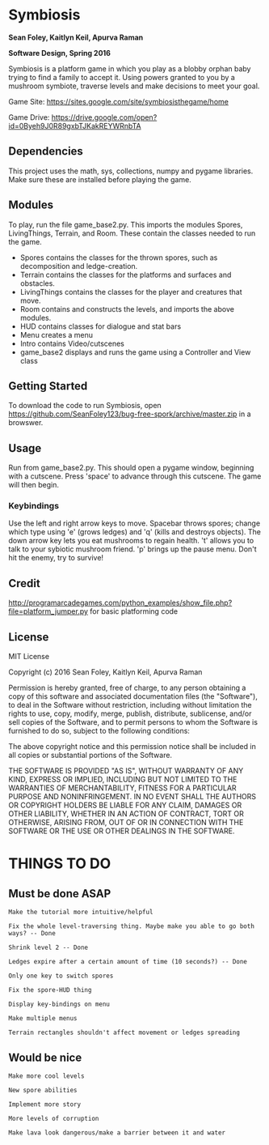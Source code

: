 # Symbiosis

**Sean Foley, Kaitlyn Keil, Apurva Raman**

**Software Design, Spring 2016**

Symbiosis is a platform game in which you play as a blobby orphan baby trying to find a family to accept it. Using powers granted to you by a mushroom symbiote, traverse levels and make decisions to meet your goal. 

Game Site: https://sites.google.com/site/symbiosisthegame/home

Game Drive: https://drive.google.com/open?id=0Byeh9J0R89gxbTJKakREYWRnbTA

## Dependencies
This project uses the math, sys, collections, numpy and pygame libraries. Make sure these are installed before playing the game.

## Modules
To play, run the file game_base2.py. This imports the modules Spores, LivingThings, Terrain, and Room. These contain the classes needed to run the game.
- Spores contains the classes for the thrown spores, such as decomposition and ledge-creation.
- Terrain contains the classes for the platforms and surfaces and obstacles.
- LivingThings contains the classes for the player and creatures that move.
- Room contains and constructs the levels, and imports the above modules.
- HUD contains classes for dialogue and stat bars
- Menu creates a menu
- Intro contains Video/cutscenes
- game_base2 displays and runs the game using a Controller and View class

## Getting Started
To download the code to run Symbiosis, open https://github.com/SeanFoley123/bug-free-spork/archive/master.zip in a browswer.

## Usage
Run from game_base2.py. This should open a pygame window, beginning with a cutscene. Press 'space' to advance through this cutscene. The game will then begin.

### Keybindings
Use the left and right arrow keys to move. Spacebar throws spores; change which type using 'e' (grows ledges) and 'q' (kills and destroys objects). The down arrow key lets you eat mushrooms to regain health. 't' allows you to talk to your sybiotic mushroom friend. 'p' brings up the pause menu. Don't hit the enemy, try to survive!

## Credit
http://programarcadegames.com/python_examples/show_file.php?file=platform_jumper.py for basic platforming code

## License
MIT License

Copyright (c) 2016 Sean Foley, Kaitlyn Keil, Apurva Raman

Permission is hereby granted, free of charge, to any person obtaining a copy
of this software and associated documentation files (the "Software"), to deal
in the Software without restriction, including without limitation the rights
to use, copy, modify, merge, publish, distribute, sublicense, and/or sell
copies of the Software, and to permit persons to whom the Software is
furnished to do so, subject to the following conditions:

The above copyright notice and this permission notice shall be included in all
copies or substantial portions of the Software.

THE SOFTWARE IS PROVIDED "AS IS", WITHOUT WARRANTY OF ANY KIND, EXPRESS OR
IMPLIED, INCLUDING BUT NOT LIMITED TO THE WARRANTIES OF MERCHANTABILITY,
FITNESS FOR A PARTICULAR PURPOSE AND NONINFRINGEMENT. IN NO EVENT SHALL THE
AUTHORS OR COPYRIGHT HOLDERS BE LIABLE FOR ANY CLAIM, DAMAGES OR OTHER
LIABILITY, WHETHER IN AN ACTION OF CONTRACT, TORT OR OTHERWISE, ARISING FROM,
OUT OF OR IN CONNECTION WITH THE SOFTWARE OR THE USE OR OTHER DEALINGS IN THE
SOFTWARE.


# THINGS TO DO

## Must be done ASAP

	Make the tutorial more intuitive/helpful

	Fix the whole level-traversing thing. Maybe make you able to go both ways? -- Done

	Shrink level 2 -- Done

	Ledges expire after a certain amount of time (10 seconds?) -- Done

	Only one key to switch spores

	Fix the spore-HUD thing

	Display key-bindings on menu

	Make multiple menus

	Terrain rectangles shouldn't affect movement or ledges spreading

## Would be nice

	Make more cool levels

	New spore abilities

	Implement more story

	More levels of corruption

	Make lava look dangerous/make a barrier between it and water